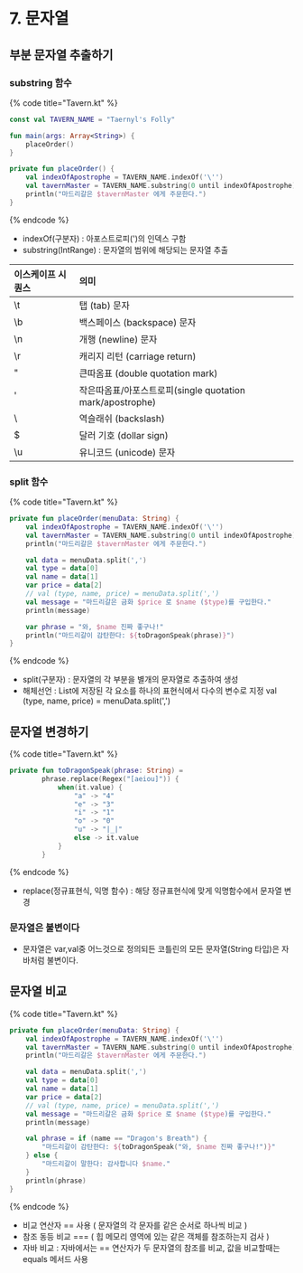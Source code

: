 # 7. 문자열

## 부분 문자열 추출하기

### substring 함수

{% code title="Tavern.kt" %}
```kotlin
const val TAVERN_NAME = "Taernyl's Folly"

fun main(args: Array<String>) {
    placeOrder()
}

private fun placeOrder() {
    val indexOfApostrophe = TAVERN_NAME.indexOf('\'')
    val tavernMaster = TAVERN_NAME.substring(0 until indexOfApostrophe)
    println("마드리갈은 $tavernMaster 에게 주문한다.")
}
```
{% endcode %}

* indexOf\(구분자\) : 아포스트로피\('\)의 인덱스 구함
* substring\(IntRange\) : 문자열의 범위에 해당되는 문자열 추출

| 이스케이프 시퀀스 | 의미 |
| :--- | :--- |
| \t | 탭 \(tab\) 문자 |
| \b | 백스페이스 \(backspace\) 문자 |
| \n | 개행 \(newline\) 문자 |
| \r | 캐리지 리턴 \(carriage return\) |
| \" | 큰따옴표 \(double quotation mark\) |
| \' | 작은따옴표/아포스트로피\(single quotation mark/apostrophe\) |
| \ | 역슬래쉬 \(backslash\) |
| $ | 달러 기호 \(dollar sign\) |
| \u | 유니코드 \(unicode\) 문자 |

### split 함수

{% code title="Tavern.kt" %}
```kotlin
private fun placeOrder(menuData: String) {
    val indexOfApostrophe = TAVERN_NAME.indexOf('\'')
    val tavernMaster = TAVERN_NAME.substring(0 until indexOfApostrophe)
    println("마드리갈은 $tavernMaster 에게 주문한다.")

    val data = menuData.split(',')
    val type = data[0]
    val name = data[1]
    var price = data[2]
    // val (type, name, price) = menuData.split(',')
    val message = "마드리갈은 금화 $price 로 $name ($type)를 구입한다."
    println(message)

    var phrase = "와, $name 진짜 좋구나!"
    println("마드리갈이 감탄한다: ${toDragonSpeak(phrase)}")
}
```
{% endcode %}

* split\(구분자\) : 문자열의 각 부분을 별개의 문자열로 추출하여 생성
* 해체선언 : List에 저장된 각 요소를 하나의 표현식에서 다수의 변수로 지정                                                                                                                           val \(type, name, price\) = menuData.split\(','\)

## 문자열 변경하기

{% code title="Tavern.kt" %}
```kotlin
private fun toDragonSpeak(phrase: String) =
        phrase.replace(Regex("[aeiou]")) {
            when(it.value) {
                "a" -> "4"
                "e" -> "3"
                "i" -> "1"
                "o" -> "0"
                "u" -> "|_|"
                else -> it.value
            }
        }
```
{% endcode %}

* replace\(정규표현식, 익명 함수\) : 해당 정규표현식에 맞게 익명함수에서 문자열 변경

### 문자열은 불변이다

* 문자열은 var,val중 어느것으로 정의되든 코틀린의 모든 문자열\(String 타입\)은 자바처럼 불변이다.

## 문자열 비교

{% code title="Tavern.kt" %}
```kotlin
private fun placeOrder(menuData: String) {
    val indexOfApostrophe = TAVERN_NAME.indexOf('\'')
    val tavernMaster = TAVERN_NAME.substring(0 until indexOfApostrophe)
    println("마드리갈은 $tavernMaster 에게 주문한다.")

    val data = menuData.split(',')
    val type = data[0]
    val name = data[1]
    var price = data[2]
    // val (type, name, price) = menuData.split(',')
    val message = "마드리갈은 금화 $price 로 $name ($type)를 구입한다."
    println(message)

    val phrase = if (name == "Dragon's Breath") {
        "마드리갈이 감탄한다: ${toDragonSpeak("와, $name 진짜 좋구나!")}"
    } else {
        "마드리갈이 말한다: 감사합니다 $name."
    }
    println(phrase)
}
```
{% endcode %}

* 비교 연산자 == 사용 \( 문자열의 각 문자를 같은 순서로 하나씩 비교 \)
* 참조 동등 비교 === \( 힙 메모리 영역에 있는 같은 객체를 참조하는지 검사 \)
* 자바 비교 : 자바에서는 == 연산자가 두 문자열의 참조를 비교, 값을 비교할때는 equals 메서드 사용


